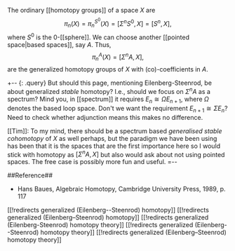 The ordinary [[homotopy groups]] of a space $X$ are 
$$
\pi_n(X) = \pi^{S^0}_n(X) = [\Sigma^n S^0, X] = [S^n, X],
$$
where $S^0$ is the 0-[[sphere]]. We can choose another [[pointed space|based spaces]], say $A$. Thus,
$$
\pi^{A}_n(X) = [\Sigma^n A, X],
$$
are the generalized homotopy groups of $X$ with (co)-coefficients in $A$.

+-- {: .query}
But should this page, mentioning Eilenberg-Steenrod, be about generalized _stable_ homotopy? I.e., should we focus on $\Sigma^n A$ as a spectrum? Mind you, in [[spectrum]] it requires $E_n \cong \Omega E_{n + 1}$, where $\Omega$ denotes the based loop space. Don't we want the requirement $E_{n + 1} \cong \Sigma E_n$? Need to check whether adjunction means this makes no difference.

[[Tim]]: To my mind, there should be a spectrum based _generalised stable cohomotopy_ of $X$ as well perhaps, but the paradigm we have been using has been that it is the spaces that are the first importance here so I would stick with homotopy as $[\Sigma^n A,X]$ but also would ask about not using pointed spaces.  The free case is possibly more fun and useful.
=--


##Reference##

* Hans Baues, Algebraic Homotopy, Cambridge University Press, 1989, p. 117


[[!redirects generalized (Eilenberg--Steenrod) homotopy]]
[[!redirects generalized (Eilenberg–Steenrod) homotopy]]
[[!redirects generalized (Eilenberg-Steenrod) homotopy theory]]
[[!redirects generalized (Eilenberg--Steenrod) homotopy theory]]
[[!redirects generalized (Eilenberg–Steenrod) homotopy theory]]